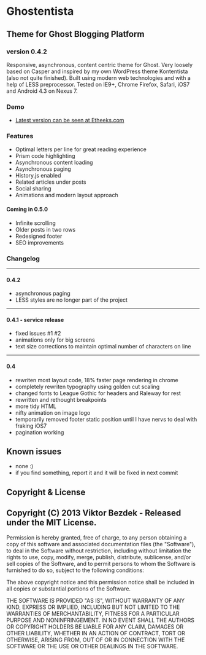 # Ghostentista
## Theme for Ghost Blogging Platform
### version 0.4.2

Responsive, asynchronous, content centric theme for Ghost. Very loosely based on Casper and inspired by my own WordPress theme Kontentista (also not quite finished). Built using modern web technologies and with a help of LESS preprocessor. Tested on IE9+, Chrome Firefox, Safari, iOS7 and Android 4.3 on Nexus 7.

### Demo
- [Latest version can be seen at Etheeks.com](http://www.etheeks.com)

### Features
- Optimal letters per line for great reading experience
- Prism code highlighting
- Asynchronous content loading
- Asynchronous paging
- History.js enabled
- Related articles under posts
- Social sharing
- Animations and modern layout approach

#### Coming in 0.5.0   
- Infinite scrolling
- Older posts in two rows
- Redesigned footer
- SEO improvements

### Changelog
------------------------------
#### 0.4.2    
- asynchronous paging
- LESS styles are no longer part of the project    
------------------------------
#### 0.4.1 - service release
- fixed issues #1 #2
- animations only for big screens
- text size corrections to maintain optimal number of characters on line
------------------------------
#### 0.4
- rewriten most layout code, 18% faster page rendering in chrome
- completely rewriten typography using golden cut scaling
- changed fonts to League Gothic for headers and Raleway for rest
- rewritten and rethought breakpoints
- more tidy HTML
- nifty animation on image logo
- temporarily removed footer static position until I have nervs to deal with fraking iOS7
- pagination working

## Known issues
- none :)
- if you find something, report it and it will be fixed in next commit

## Copyright & License

Copyright (C) 2013 Viktor Bezdek - Released under the MIT License.    
---
Permission is hereby granted, free of charge, to any person obtaining a copy of this software and associated documentation files (the "Software"), to deal in the Software without restriction, including without limitation the rights to use, copy, modify, merge, publish, distribute, sublicense, and/or sell copies of the Software, and to permit persons to whom the Software is furnished to do so, subject to the following conditions:

The above copyright notice and this permission notice shall be included in all copies or substantial portions of the Software.

THE SOFTWARE IS PROVIDED "AS IS", WITHOUT WARRANTY OF ANY KIND, EXPRESS OR IMPLIED, INCLUDING BUT NOT LIMITED TO THE WARRANTIES OF MERCHANTABILITY, FITNESS FOR A PARTICULAR PURPOSE AND
NONINFRINGEMENT. IN NO EVENT SHALL THE AUTHORS OR COPYRIGHT HOLDERS BE LIABLE FOR ANY CLAIM, DAMAGES OR OTHER LIABILITY, WHETHER IN AN ACTION OF CONTRACT, TORT OR OTHERWISE, ARISING FROM, OUT OF OR IN CONNECTION WITH THE SOFTWARE OR THE USE OR OTHER DEALINGS IN THE SOFTWARE.
